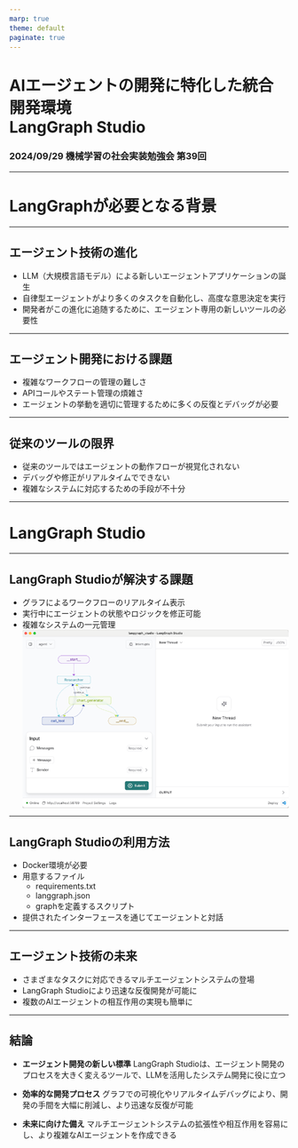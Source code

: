 ```yaml
---
marp: true
theme: default
paginate: true
---
```


# AIエージェントの開発に特化した統合開発環境<br />LangGraph Studio
### 2024/09/29 機械学習の社会実装勉強会 第39回
<style>
img[alt~="center"] {
  display: block;
  margin: 0 auto;
}
</style>

---
# LangGraphが必要となる背景

---
## エージェント技術の進化

- LLM（大規模言語モデル）による新しいエージェントアプリケーションの誕生
- 自律型エージェントがより多くのタスクを自動化し、高度な意思決定を実行
- 開発者がこの進化に追随するために、エージェント専用の新しいツールの必要性

---
## エージェント開発における課題

- 複雑なワークフローの管理の難しさ
- APIコールやステート管理の煩雑さ
- エージェントの挙動を適切に管理するために多くの反復とデバッグが必要

---
## 従来のツールの限界

- 従来のツールではエージェントの動作フローが視覚化されない
- デバッグや修正がリアルタイムでできない
- 複雑なシステムに対応するための手段が不十分

---
# LangGraph Studio

---
## LangGraph Studioが解決する課題

- グラフによるワークフローのリアルタイム表示
- 実行中にエージェントの状態やロジックを修正可能
- 複雑なシステムの一元管理
![width:600px center](images/langgraph_studio.png)


---
## LangGraph Studioの利用方法
- Docker環境が必要
- 用意するファイル
    - requirements.txt
    - langgraph.json
    - graphを定義するスクリプト
- 提供されたインターフェースを通じてエージェントと対話

---

## エージェント技術の未来

- さまざまなタスクに対応できるマルチエージェントシステムの登場
- LangGraph Studioにより迅速な反復開発が可能に
- 複数のAIエージェントの相互作用の実現も簡単に

---

## 結論

- **エージェント開発の新しい標準**
  LangGraph Studioは、エージェント開発のプロセスを大きく変えるツールで、LLMを活用したシステム開発に役に立つ

- **効率的な開発プロセス**
  グラフでの可視化やリアルタイムデバッグにより、開発の手間を大幅に削減し、より迅速な反復が可能

- **未来に向けた備え**
  マルチエージェントシステムの拡張性や相互作用を容易にし、より複雑なAIエージェントを作成できる
